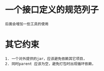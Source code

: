 # 一个接口定义的规范列子
    后面会增加一些工具的使用
   
# 其它约束
    1. 一个对外提供的jar，应该避免依赖其它项目，
    2. 同时parent 应该为空，避免打包时出现循环依赖，
    
    